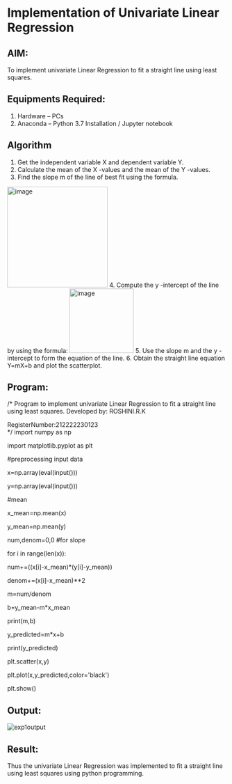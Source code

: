 # Implementation of Univariate Linear Regression
## AIM:
To implement univariate Linear Regression to fit a straight line using least squares.

## Equipments Required:
1. Hardware – PCs
2. Anaconda – Python 3.7 Installation / Jupyter notebook

## Algorithm
1. Get the independent variable X and dependent variable Y.
2. Calculate the mean of the X -values and the mean of the Y -values.
3. Find the slope m of the line of best fit using the formula. 
<img width="231" alt="image" src="https://user-images.githubusercontent.com/93026020/192078527-b3b5ee3e-992f-46c4-865b-3b7ce4ac54ad.png">
4. Compute the y -intercept of the line by using the formula:
<img width="148" alt="image" src="https://user-images.githubusercontent.com/93026020/192078545-79d70b90-7e9d-4b85-9f8b-9d7548a4c5a4.png">
5. Use the slope m and the y -intercept to form the equation of the line.
6. Obtain the straight line equation Y=mX+b and plot the scatterplot.

## Program:
/*
Program to implement univariate Linear Regression to fit a straight line using least squares.
Developed by: ROSHINI.R.K

RegisterNumber:212222230123  
*/
import numpy as np

import matplotlib.pyplot as plt

#preprocessing input data

x=np.array(eval(input()))

y=np.array(eval(input()))

#mean

x_mean=np.mean(x)

y_mean=np.mean(y)

num,denom=0,0 #for slope

for i in range(len(x)):

  num+=((x[i]-x_mean)*(y[i]-y_mean))
  
  denom+=(x[i]-x_mean)**2
  
m=num/denom

b=y_mean-m*x_mean

print(m,b)

y_predicted=m*x+b

print(y_predicted)

plt.scatter(x,y)

plt.plot(x,y_predicted,color='black')

plt.show()

## Output:

![exp1output](https://user-images.githubusercontent.com/118956165/229334521-6d6f66eb-8e5b-4ef9-87d6-32100dbcb959.png)
## Result:
Thus the univariate Linear Regression was implemented to fit a straight line using least squares using python programming.
